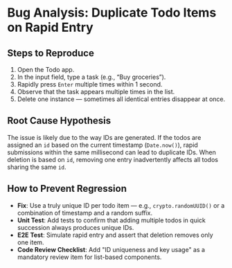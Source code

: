 # Bug Analysis: Duplicate Todo Items on Rapid Entry

## Steps to Reproduce
1. Open the Todo app.
2. In the input field, type a task (e.g., “Buy groceries”).
3. Rapidly press `Enter` multiple times within 1 second.
4. Observe that the task appears multiple times in the list.
5. Delete one instance — sometimes all identical entries disappear at once.

## Root Cause Hypothesis
The issue is likely due to the way IDs are generated. If the todos are assigned an `id` based on the current timestamp (`Date.now()`), rapid submissions within the same millisecond can lead to duplicate IDs. When deletion is based on `id`, removing one entry inadvertently affects all todos sharing the same `id`.

## How to Prevent Regression
- **Fix**: Use a truly unique ID per todo item — e.g., `crypto.randomUUID()` or a combination of timestamp and a random suffix.
- **Unit Test**: Add tests to confirm that adding multiple todos in quick succession always produces unique IDs.
- **E2E Test**: Simulate rapid entry and assert that deletion removes only one item.
- **Code Review Checklist**: Add "ID uniqueness and key usage" as a mandatory review item for list-based components.